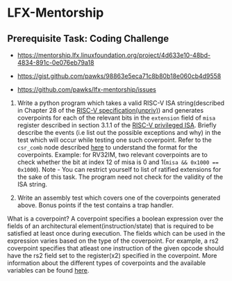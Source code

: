 # LFX-Mentorship
## Prerequisite Task: Coding Challenge

* https://mentorship.lfx.linuxfoundation.org/project/4d633e10-48bd-4834-891c-0e076eb79a18

* https://gist.github.com/pawks/98863e5eca71c8b80b18e060cb4d9558

* https://github.com/pawks/lfx-mentorship/issues


1. Write a python program which takes a valid RISC-V ISA string(described in Chapter 28 of the [RISC-V specification(unpriv)](https://github.com/riscv/riscv-isa-manual/releases/download/Ratified-IMAFDQC/riscv-spec-20191213.pdf)) and generates coverpoints for each of the relevant bits in the `extension` field of `misa` register 
described in section 3.1.1 of the [RISC-V privileged ISA](https://github.com/riscv/riscv-isa-manual/releases/download/Priv-v1.12/riscv-privileged-20211203.pdf). Briefly describe the events (i.e list out the possible exceptions and why) in the test which will occur while testing one such coverpoint. Refer to the `csr_comb` node described [here](https://riscv-isac.readthedocs.io/en/0.13.1/cgf.html) to understand the format for the coverpoints. 
Example: for RV32IM, two relevant coverpoints are to check whether the bit at index 12 of misa is 0 and 1(```misa && 0x1000 == 0x1000```). 
Note - You can restrict yourself to list of ratified extensions for the sake of this task. The program need not check for the validity of the ISA string. 

2. Write an assembly test which covers one of the coverpoints generated above. Bonus points if the test contains a trap handler.

What is a coverpoint?
A coverpoint specifies a boolean expression over the fields of an architectural element(instruction/state) that is required to be satisfied at least once during execution. The fields which can be used in the expression varies based on the type of the coverpoint. For example, a rs2 coverpoint specifies that atleast one instruction of the given opcode should have the rs2 field set to the register(x2) specified in the coverpoint. More information about the different types of coverpoints and the available variables can be found [here](https://riscv-isac.readthedocs.io/en/0.13.1/cgf.html).
